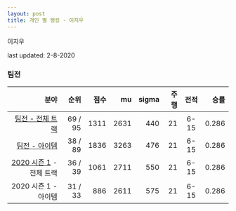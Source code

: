 ```yaml
---
layout: post
title: 개인 별 랭킹 - 이지우
---
```


이지우

last updated: 2-8-2020


### 팀전

| 분야 | 순위 | 점수 | mu | sigma | 주행 | 전적 | 승률 |
|---:|---:|---:|---:|---:|---:|:---:|---:|
| [팀전 - 전체 트랙](../team-full) | 69 / 95 | 1311 | 2631 | 440 | 21 | 6-15 | 0.286 |
| [팀전 - 아이템](../team-item) | 38 / 89 | 1836 | 3263 | 476 | 21 | 6-15 | 0.286 |
| [2020 시즌 1](../teams-t2020_1) - 전체 트랙 | 36 / 39 | 1061 | 2711 | 550 | 21 | 6-15 | 0.286 |
| 2020 시즌 1 - 아이템 | 31 / 33 | 886 | 2611 | 575 | 21 | 6-15 | 0.286 |
